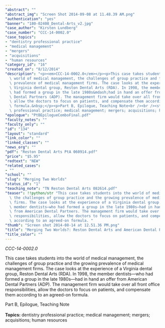 ```yaml
---
"abstract": ""
"abstract_img": "Screen Shot 2014-09-08 at 11.48.39 AM.png"
"authentication": "yes"
"banner": "180-02408_Dental-Arts_v2.jpg"
"case_author": "Kirsten Lundberg"
"case_number": "CCC-14-0002.0"
"case_topics":
- "dentistry professional practice"
- "medical management"
- "mergers"
- "acquisitions"
- "human resources"
"category_id": "16"
"created_on": "8/12/2014"
"description": "<p><em>CCC-14-0002.0</em></p><p>This case takes students into the\
  \ world of medical management, the challenges of group practice and the growing\
  \ prevalence of medical management firms. The case looks at the experience of a\
  \ Virginia dental group, Reston Dental Arts (RDA). In 1998, the member dentists&mdash;who\
  \ had formed a group in the late 1980s&mdash;had in hand an offer from American\
  \ Dental Partners (ADP). The management firm would take over all front office responsibilities,\
  \ allow the doctors to focus on patients, and compensate them according to an agreed-on\
  \ formula.&nbsp;</p><p>Part B, Epilogue, Teaching Note<br /><br /><strong>Topics:&nbsp;</strong>dentistry\
  \ professional practice; medical management; mergers; acquisitions; human resources</p>"
"epologue": "PtBEpilogueComboFinal.pdf"
"faculty_notes": ""
"faculty_only": ""
"id": "134"
"layout": "standard"
"link_color": ""
"linked_classes": ""
"news_org": ""
"pdf": "Reston Dental Arts PtA 060914.pdf"
"price": "$5.95"
"redtext": "NEW"
"related_cases":
- ""
"school": ""
"slug": "Merging Two Worlds"
"status_id": "1"
"teaching_note": "TN Reston Dental Arts 082614.pdf"
"teaser": !!python/str "This case takes students into the world of medical management,\
  \ the challenges of group practice and the growing prevalence of medical management\
  \ firms. The case looks at the experience of a Virginia dental group. In 1998, the\
  \ member dentists—who had formed a group in the late 1980s—had in hand an offer\
  \ from American Dental Partners. The management firm would take over all front office\
  \ responsibilities, allow the doctors to focus on patients, and compensate them\
  \ according to an agreed-on formula. "
"thumb": "Screen shot 2014-08-14 at 12.51.36 PM.png"
"title": "Merging Two Worlds?: Reston Dental Arts and American Dental Partners"
"title_color": ""
---
```

<p><em>CCC-14-0002.0</em></p><p>This case takes students into the world of medical management, the challenges of group practice and the growing prevalence of medical management firms. The case looks at the experience of a Virginia dental group, Reston Dental Arts (RDA). In 1998, the member dentists&mdash;who had formed a group in the late 1980s&mdash;had in hand an offer from American Dental Partners (ADP). The management firm would take over all front office responsibilities, allow the doctors to focus on patients, and compensate them according to an agreed-on formula.&nbsp;</p><p>Part B, Epilogue, Teaching Note<br /><br /><strong>Topics:&nbsp;</strong>dentistry professional practice; medical management; mergers; acquisitions; human resources</p>
